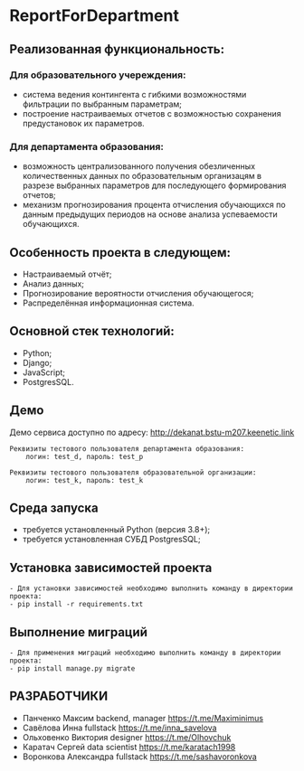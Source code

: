 # ReportForDepartment
## Реализованная функциональность:
### Для образовательного учереждения:
- система ведения контингента с гибкими возможностями фильтрации по выбранным параметрам;
- построение настраиваемых отчетов с возможностью сохранения предустановок их параметров.
### Для департамента образования:
- возможность централизованного получения обезличенных количественных данных по образовательным организацям в разрезе выбранных параметров для последующего формирования отчетов;
- механизм прогнозирования процента отчисления обучающихся по данным предыдущих периодов на основе анализа успеваемости обучающихся.
		
	
	
## Особенность проекта в следующем:
- Настраиваемый отчëт;
- Анализ данных;
- Прогнозирование вероятности отчисления обучающегося;
- Распределённая информационная система.
	
## Основной стек технологий:
- Python;
- Django;
- JavaScript;
- PostgresSQL.

## Демо
Демо сервиса доступно по адресу: http://dekanat.bstu-m207.keenetic.link

	Реквизиты тестового пользователя департамента образования: 
		логин: test_d, пароль: test_p
	
	Реквизиты тестового пользователя образовательной организации: 
		логин: test_k, пароль: test_k


## Среда запуска
- требуется установленный Python (версия 3.8+);
- требуется установленная СУБД PostgresSQL;
	
## Установка зависимостей проекта
	- Для установки зависимостей необходимо выполнить команду в директории проекта:  
	- pip install -r requirements.txt

## Выполнение миграций
	- Для применения миграций необходимо выполнить команду в директории проекта:
	- pip install manage.py migrate


## РАЗРАБОТЧИКИ

- Панченко Максим  backend, manager https://t.me/Maximinimus
- Савёлова Инна fullstack https://t.me/inna_savelova
- Ольховенко Виктория designer https://t.me/Olhovchuk
- Каратач Сергей data scientist https://t.me/karatach1998
- Воронкова Александра fullstack https://t.me/sashavoronkova
